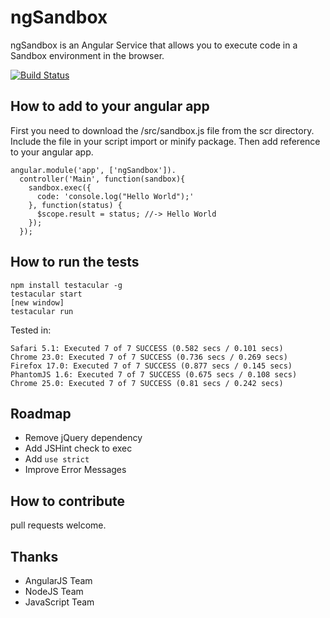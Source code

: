 # ngSandbox

ngSandbox is an Angular Service that allows you to execute
code in a Sandbox environment in the browser.

[![Build Status](https://secure.travis-ci.org/twilson63/ngSandbox.png)](http://travis-ci.org/twilson63/ngSandbox)

## How to add to your angular app

First you need to download the /src/sandbox.js file from the scr directory.  Include the file in your script import or minify package.  Then add reference to your angular app.

```
angular.module('app', ['ngSandbox']).
  controller('Main', function(sandbox){
    sandbox.exec({
      code: 'console.log("Hello World");'
    }, function(status) {
      $scope.result = status; //-> Hello World
    });
  });

```

## How to run the tests

```
npm install testacular -g
testacular start
[new window]
testacular run
```

Tested in: 

```
Safari 5.1: Executed 7 of 7 SUCCESS (0.582 secs / 0.101 secs)
Chrome 23.0: Executed 7 of 7 SUCCESS (0.736 secs / 0.269 secs)
Firefox 17.0: Executed 7 of 7 SUCCESS (0.877 secs / 0.145 secs)
PhantomJS 1.6: Executed 7 of 7 SUCCESS (0.675 secs / 0.108 secs)
Chrome 25.0: Executed 7 of 7 SUCCESS (0.81 secs / 0.242 secs)
```

## Roadmap

* Remove jQuery dependency
* Add JSHint check to exec
* Add `use strict`
* Improve Error Messages

## How to contribute

pull requests welcome.

## Thanks

* AngularJS Team
* NodeJS Team
* JavaScript Team
